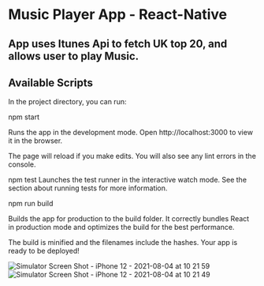 # Music Player App - React-Native

## App uses Itunes Api to fetch UK top 20, and allows user to play Music. 

## Available Scripts

 In the project directory, you can run:

npm start

Runs the app in the development mode.
Open http://localhost:3000 to view it in the browser.

The page will reload if you make edits.
You will also see any lint errors in the console.

npm test
Launches the test runner in the interactive watch mode.
See the section about running tests for more information.

npm run build

Builds the app for production to the build folder.
It correctly bundles React in production mode and optimizes the build for the best performance.

The build is minified and the filenames include the hashes.
Your app is ready to be deployed!


![Simulator Screen Shot - iPhone 12 - 2021-08-04 at 10 21 59](https://user-images.githubusercontent.com/82512601/129206547-581d3cf5-d58f-43ed-aef0-451b36b1b02b.png)
![Simulator Screen Shot - iPhone 12 - 2021-08-04 at 10 21 49](https://user-images.githubusercontent.com/82512601/129206565-e5391ebf-a0b5-40bd-96dc-d0a87d960b57.png)
